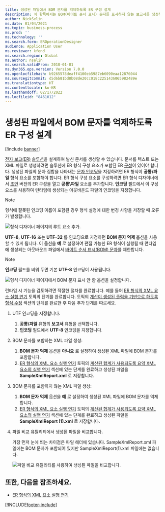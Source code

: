 ```yaml
---
title: 생성된 파일에서 BOM 문자를 억제하도록 ER 구성 설계
description: 이 항목에서는 BOM(바이트 순서 표시) 문자를 표시하지 않는 보고서를 생성하도록 전자 보고(ER) 형식을 구성하는 방법에 대해 설명합니다.
author: NickSelin
ms.date: 01/04/2021
ms.topic: business-process
ms.prod: ''
ms.technology: ''
ms.search.form: EROperationDesigner
audience: Application User
ms.reviewer: kfend
ms.search.region: Global
ms.author: nselin
ms.search.validFrom: 2018-01-01
ms.dyn365.ops.version: Version 7.0.0
ms.openlocfilehash: b9265578deaff4100eb5987eb6090eaa12876044
ms.sourcegitcommit: d5d6b81bd8b08de20cc018c2251436065982489e
ms.translationtype: HT
ms.contentlocale: ko-KR
ms.lasthandoff: 02/17/2022
ms.locfileid: "8461012"
---
```

# <a name="design-er-configurations-to-suppress-bom-characters-in-generated-files"></a>생성된 파일에서 BOM 문자를 억제하도록 ER 구성 설계

[!include [banner](../includes/banner.md)]

[전자 보고(ER)](general-electronic-reporting.md) [솔루션](er-quick-start1-new-solution.md)을 설계하여 발신 문서를 생성할 수 있습니다. 문서를 텍스트 또는 XML 파일로 생성하려면 솔루션에 ER 형식 구성 요소가 포함된 ER [구성](general-electronic-reporting.md#Configuration)이 있어야 합니다. 생성된 파일의 문자 집합을 나타내는 [문자 인코딩](/windows/win32/intl/character-sets)을 지정하려면 ER 형식이 **공통\\파일** 형식 요소를 포함해야 합니다. ER 형식 구성 요소를 구성하려면 ER 형식 디자이너에서 [초안](general-electronic-reporting.md#component-versioning) 버전의 ER 구성을 열고 **공통\\파일** 요소를 추가합니다. **인코딩** 필드에서 이 구성 요소를 사용하여 런타임에 생성되는 아웃바운드 파일의 인코딩을 지정합니다.

> [!NOTE]
> 형식에 잘못된 인코딩 이름이 포함된 경우 형식 설정에 대한 변경 사항을 저장할 때 오류가 발생합니다.

![형식 디자이너 페이지의 루트 요소 추가.](./media/er-suppress-bom-characters-image1.gif)

**UTF-8**, **UTF-16** 또는 **UTF-32** 를 인코딩으로 지정하면 **BOM 문자 억제** 옵션을 사용할 수 있게 됩니다. 이 옵션을 **예** 로 설정하여 편집 가능한 ER 형식이 실행될 때 런타임에 생성되는 아웃바운드 파일에서 [바이트 순서 표시(BOM) 문자](/globalization/encoding/byte-order-mark)를 제한합니다.

> [!NOTE]
> **인코딩** 필드를 비워 두면 기본 **UTF-8** 인코딩이 사용됩니다.

![형식 디자이너 페이지에서 BOM 문자 표시 안 함 옵션을 설정합니다.](./media/er-suppress-bom-characters-image2.gif)

런타임 시 기능을 검토하려면 적절한 절차를 완료합니다. 예를 들어 [ER 형식의 XML 요소 실행 연기](er-defer-xml-element.md) 토픽의 단계를 완료합니다. 토픽의 [계산이 생성된 출력을 기반으로 하도록 형식 수정](er-defer-xml-element.md#modify-the-format-so-that-the-calculation-is-based-on-generated-output) 섹션의 단계를 완료한 후 다음 추가 단계를 따르세요.

1. UTF 인코딩을 지정합니다.

    1. **공통\\파일** 유형의 **보고서** 유형을 선택합니다.
    2. **인코딩** 필드에서 **UTF-8** 인코딩을 지정합니다.

2. BOM 문자를 포함하는 XML 파일 생성:

    1. **BOM 문자 억제** 옵션을 **아니요** 로 설정하여 생성된 XML 파일에 BOM 문자를 포함합니다.
    2. [ER 형식의 XML 요소 실행 연기](er-defer-xml-element.md) 토픽의 [계산된 합계가 사용되도록 요약 XML 요소의 실행 연기](er-defer-xml-element.md#defer-the-execution-of-the-summary-xml-element-so-that-the-calculated-total-is-used) 섹션에 있는 단계를 완료하고 생성된 파일을 **SampleXmlReport.xml** 로 저장합니다.

3. BOM 문자를 포함하지 않는 XML 파일 생성:

    1. **BOM 문자 억제** 옵션을 **예** 로 설정하여 생성된 XML 파일에 BOM 문자를 억제합니다.
    2. [ER 형식의 XML 요소 실행 연기](er-defer-xml-element.md) 토픽의 [계산된 합계가 사용되도록 요약 XML 요소의 실행 연기](er-defer-xml-element.md#defer-the-execution-of-the-summary-xml-element-so-that-the-calculated-total-is-used) 섹션에 있는 단계를 완료하고 생성된 파일을 **SampleXmlReport (1).xml** 로 저장합니다.

4. 파일 비교 유틸리티에서 생성된 파일을 비교합니다.

    가장 먼저 눈에 띄는 차이점은 파일 헤더에 있습니다. SampleXmlReport.xml 파일에는 BOM 문자가 포함되어 있지만 SampleXmlReport(1).xml 파일에는 없습니다.

    ![파일 비교 유틸리티를 사용하여 생성된 파일을 비교합니다.](./media/er-suppress-bom-characters-image3.png)

## <a name="see-also"></a>또한, 다음을 참조하세요.

- [ER 형식의 XML 요소 실행 연기](er-defer-xml-element.md)


[!INCLUDE[footer-include](../../../includes/footer-banner.md)]
